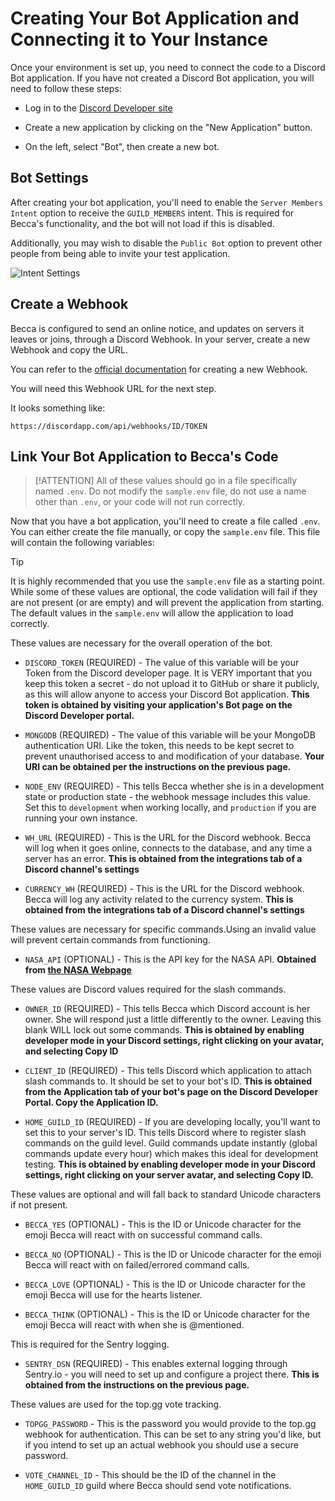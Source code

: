 # Creating Your Bot Application and Connecting it to Your Instance

Once your environment is set up, you need to connect the code to a Discord Bot application. If you have not created a Discord Bot application, you will need to follow these steps:

- Log in to the [Discord Developer site](https://discord.com/developers)

- Create a new application by clicking on the "New Application" button.

- On the left, select "Bot", then create a new bot.

## Bot Settings

After creating your bot application, you'll need to enable the `Server Members Intent` option to receive the `GUILD_MEMBERS` intent. This is required for Becca's functionality, and the bot will not load if this is disabled.

Additionally, you may wish to disable the `Public Bot` option to prevent other people from being able to invite your test application.

![Intent Settings](https://cdn.nhcarrigan.com/content/discord/intents.png)

## Create a Webhook

Becca is configured to send an online notice, and updates on servers it leaves or joins, through a Discord Webhook. In your server, create a new Webhook and copy the URL.

You can refer to the [official documentation](https://support.discord.com/hc/en-us/articles/228383668-Intro-to-Webhooks) for creating a new Webhook.

You will need this Webhook URL for the next step.

It looks something like:

`https://discordapp.com/api/webhooks/ID/TOKEN`

## Link Your Bot Application to Becca's Code

> [!ATTENTION]
> All of these values should go in a file specifically named `.env`. Do not modify the `sample.env` file, do not use a name other than `.env`, or your code will not run correctly.

Now that you have a bot application, you'll need to create a file called `.env`. You can either create the file manually, or copy the `sample.env` file. This file will contain the following variables:

> [!TIP]
> It is highly recommended that you use the `sample.env` file as a starting point. While some of these values are optional, the code validation will fail if they are not present (or are empty) and will prevent the application from starting. The default values in the `sample.env` will allow the application to load correctly.

These values are necessary for the overall operation of the bot.

- `DISCORD_TOKEN` (REQUIRED) - The value of this variable will be your Token from the Discord developer page. It is VERY important that you keep this token a secret - do not upload it to GitHub or share it publicly, as this will allow anyone to access your Discord Bot application. **This token is obtained by visiting your application's Bot page on the Discord Developer portal.**

- `MONGODB` (REQUIRED) - The value of this variable will be your MongoDB authentication URI. Like the token, this needs to be kept secret to prevent unauthorised access to and modification of your database. **Your URI can be obtained per the instructions on the previous page.**

- `NODE_ENV` (REQUIRED) - This tells Becca whether she is in a development state or production state - the webhook message includes this value. Set this to `development` when working locally, and `production` if you are running your own instance.

- `WH_URL` (REQUIRED) - This is the URL for the Discord webhook. Becca will log when it goes online, connects to the database, and any time a server has an error. **This is obtained from the integrations tab of a Discord channel's settings**

- `CURRENCY_WH` (REQUIRED) - This is the URL for the Discord webhook. Becca will log any activity related to the currency system. **This is obtained from the integrations tab of a Discord channel's settings**

These values are necessary for specific commands.Using an invalid value will prevent certain commands from functioning.

- `NASA_API` (OPTIONAL) - This is the API key for the NASA API. **Obtained from [the NASA Webpage](https://api.nasa.gov/)**

These values are Discord values required for the slash commands.

- `OWNER_ID` (REQUIRED) - This tells Becca which Discord account is her owner. She will respond just a little differently to the owner. Leaving this blank WILL lock out some commands. **This is obtained by enabling developer mode in your Discord settings, right clicking on your avatar, and selecting Copy ID**

- `CLIENT_ID` (REQUIRED) - This tells Discord which application to attach slash commands to. It should be set to your bot's ID. **This is obtained from the Application tab of your bot's page on the Discord Developer Portal. Copy the Application ID.**

- `HOME_GUILD_ID` (REQUIRED) - If you are developing locally, you'll want to set this to your server's ID. This tells Discord where to register slash commands on the guild level. Guild commands update instantly (global commands update every hour) which makes this ideal for development testing. **This is obtained by enabling developer mode in your Discord settings, right clicking on your server avatar, and selecting Copy ID.**

These values are optional and will fall back to standard Unicode characters if not present.

- `BECCA_YES` (OPTIONAL) - This is the ID or Unicode character for the emoji Becca will react with on successful command calls.

- `BECCA_NO` (OPTIONAL) - This is the ID or Unicode character for the emoji Becca will react with on failed/errored command calls.

- `BECCA_LOVE` (OPTIONAL) - This is the ID or Unicode character for the emoji Becca will use for the hearts listener.

- `BECCA_THINK` (OPTIONAL) - This is the ID or Unicode character for the emoji Becca will react with when she is @mentioned.

This is required for the Sentry logging.

- `SENTRY_DSN` (REQUIRED) - This enables external logging through Sentry.io - you will need to set up and configure a project there. **This is obtained from the instructions on the previous page.**

These values are used for the top.gg vote tracking.

- `TOPGG_PASSWORD` - This is the password you would provide to the top.gg webhook for authentication. This can be set to any string you'd like, but if you intend to set up an actual webhook you should use a secure password.

- `VOTE_CHANNEL_ID` - This should be the ID of the channel in the `HOME_GUILD_ID` guild where Becca should send vote notifications.
